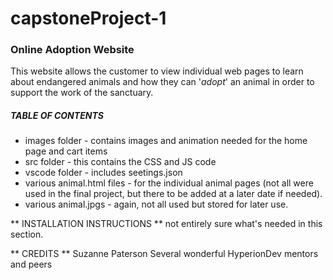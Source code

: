 # capstoneProject-1

### Online Adoption Website

This website allows the customer to view individual web pages to learn about endangered animals and how they can '*adopt*' an animal in order to support the work of the sanctuary.


##### TABLE OF CONTENTS
* images folder - contains images and animation needed for the home page and cart items
* src folder - this contains the CSS and JS code
* vscode folder - includes seetings.json
* various animal.html files - for the individual animal pages (not all were used in the final project, but there to be added at a later date if needed).
* various animal.jpgs - again, not all used but stored for later use.


** INSTALLATION INSTRUCTIONS **
not entirely sure what's needed in this section.



** CREDITS **
Suzanne Paterson
Several wonderful HyperionDev mentors and peers
